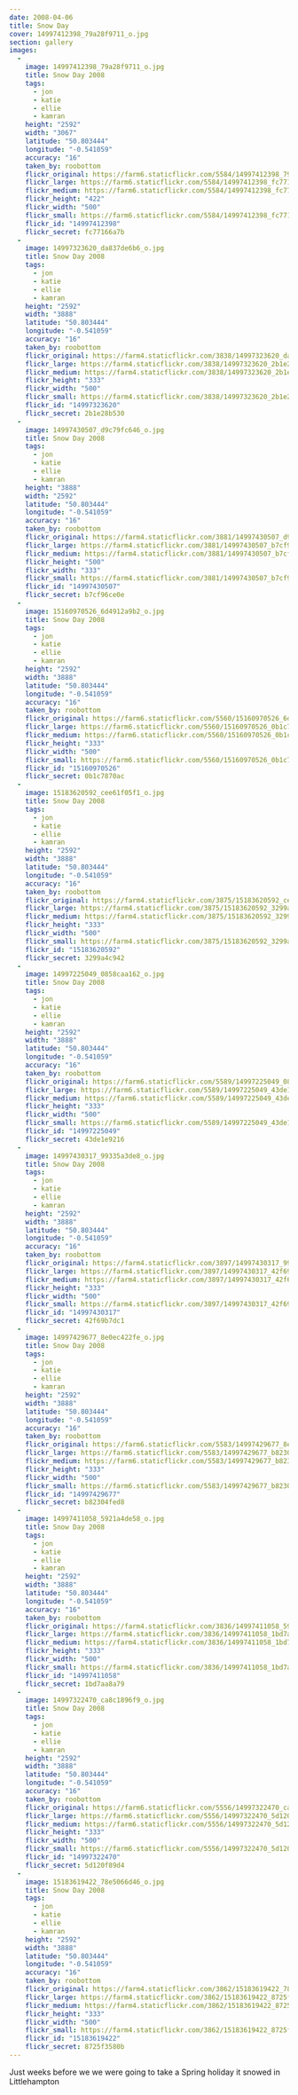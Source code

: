 ```yaml
---
date: 2008-04-06
title: Snow Day
cover: 14997412398_79a28f9711_o.jpg
section: gallery
images:
  - 
    image: 14997412398_79a28f9711_o.jpg
    title: Snow Day 2008
    tags:
      - jon
      - katie
      - ellie
      - kamran
    height: "2592"
    width: "3067"
    latitude: "50.803444"
    longitude: "-0.541059"
    accuracy: "16"
    taken_by: roobottom
    flickr_original: https://farm6.staticflickr.com/5584/14997412398_79a28f9711_o.jpg
    flickr_large: https://farm6.staticflickr.com/5584/14997412398_fc77166a7b_b.jpg
    flickr_medium: https://farm6.staticflickr.com/5584/14997412398_fc77166a7b.jpg
    flickr_height: "422"
    flickr_width: "500"
    flickr_small: https://farm6.staticflickr.com/5584/14997412398_fc77166a7b_m.jpg
    flickr_id: "14997412398"
    flickr_secret: fc77166a7b
  - 
    image: 14997323620_da837de6b6_o.jpg
    title: Snow Day 2008
    tags:
      - jon
      - katie
      - ellie
      - kamran
    height: "2592"
    width: "3888"
    latitude: "50.803444"
    longitude: "-0.541059"
    accuracy: "16"
    taken_by: roobottom
    flickr_original: https://farm4.staticflickr.com/3838/14997323620_da837de6b6_o.jpg
    flickr_large: https://farm4.staticflickr.com/3838/14997323620_2b1e28b530_b.jpg
    flickr_medium: https://farm4.staticflickr.com/3838/14997323620_2b1e28b530.jpg
    flickr_height: "333"
    flickr_width: "500"
    flickr_small: https://farm4.staticflickr.com/3838/14997323620_2b1e28b530_m.jpg
    flickr_id: "14997323620"
    flickr_secret: 2b1e28b530
  - 
    image: 14997430507_d9c79fc646_o.jpg
    title: Snow Day 2008
    tags:
      - jon
      - katie
      - ellie
      - kamran
    height: "3888"
    width: "2592"
    latitude: "50.803444"
    longitude: "-0.541059"
    accuracy: "16"
    taken_by: roobottom
    flickr_original: https://farm4.staticflickr.com/3881/14997430507_d9c79fc646_o.jpg
    flickr_large: https://farm4.staticflickr.com/3881/14997430507_b7cf96ce0e_b.jpg
    flickr_medium: https://farm4.staticflickr.com/3881/14997430507_b7cf96ce0e.jpg
    flickr_height: "500"
    flickr_width: "333"
    flickr_small: https://farm4.staticflickr.com/3881/14997430507_b7cf96ce0e_m.jpg
    flickr_id: "14997430507"
    flickr_secret: b7cf96ce0e
  - 
    image: 15160970526_6d4912a9b2_o.jpg
    title: Snow Day 2008
    tags:
      - jon
      - katie
      - ellie
      - kamran
    height: "2592"
    width: "3888"
    latitude: "50.803444"
    longitude: "-0.541059"
    accuracy: "16"
    taken_by: roobottom
    flickr_original: https://farm6.staticflickr.com/5560/15160970526_6d4912a9b2_o.jpg
    flickr_large: https://farm6.staticflickr.com/5560/15160970526_0b1c7870ac_b.jpg
    flickr_medium: https://farm6.staticflickr.com/5560/15160970526_0b1c7870ac.jpg
    flickr_height: "333"
    flickr_width: "500"
    flickr_small: https://farm6.staticflickr.com/5560/15160970526_0b1c7870ac_m.jpg
    flickr_id: "15160970526"
    flickr_secret: 0b1c7870ac
  - 
    image: 15183620592_cee61f05f1_o.jpg
    title: Snow Day 2008
    tags:
      - jon
      - katie
      - ellie
      - kamran
    height: "2592"
    width: "3888"
    latitude: "50.803444"
    longitude: "-0.541059"
    accuracy: "16"
    taken_by: roobottom
    flickr_original: https://farm4.staticflickr.com/3875/15183620592_cee61f05f1_o.jpg
    flickr_large: https://farm4.staticflickr.com/3875/15183620592_3299a4c942_b.jpg
    flickr_medium: https://farm4.staticflickr.com/3875/15183620592_3299a4c942.jpg
    flickr_height: "333"
    flickr_width: "500"
    flickr_small: https://farm4.staticflickr.com/3875/15183620592_3299a4c942_m.jpg
    flickr_id: "15183620592"
    flickr_secret: 3299a4c942
  - 
    image: 14997225049_0858caa162_o.jpg
    title: Snow Day 2008
    tags:
      - jon
      - katie
      - ellie
      - kamran
    height: "2592"
    width: "3888"
    latitude: "50.803444"
    longitude: "-0.541059"
    accuracy: "16"
    taken_by: roobottom
    flickr_original: https://farm6.staticflickr.com/5589/14997225049_0858caa162_o.jpg
    flickr_large: https://farm6.staticflickr.com/5589/14997225049_43de1e9216_b.jpg
    flickr_medium: https://farm6.staticflickr.com/5589/14997225049_43de1e9216.jpg
    flickr_height: "333"
    flickr_width: "500"
    flickr_small: https://farm6.staticflickr.com/5589/14997225049_43de1e9216_m.jpg
    flickr_id: "14997225049"
    flickr_secret: 43de1e9216
  - 
    image: 14997430317_99335a3de8_o.jpg
    title: Snow Day 2008
    tags:
      - jon
      - katie
      - ellie
      - kamran
    height: "2592"
    width: "3888"
    latitude: "50.803444"
    longitude: "-0.541059"
    accuracy: "16"
    taken_by: roobottom
    flickr_original: https://farm4.staticflickr.com/3897/14997430317_99335a3de8_o.jpg
    flickr_large: https://farm4.staticflickr.com/3897/14997430317_42f69b7dc1_b.jpg
    flickr_medium: https://farm4.staticflickr.com/3897/14997430317_42f69b7dc1.jpg
    flickr_height: "333"
    flickr_width: "500"
    flickr_small: https://farm4.staticflickr.com/3897/14997430317_42f69b7dc1_m.jpg
    flickr_id: "14997430317"
    flickr_secret: 42f69b7dc1
  - 
    image: 14997429677_8e0ec422fe_o.jpg
    title: Snow Day 2008
    tags:
      - jon
      - katie
      - ellie
      - kamran
    height: "2592"
    width: "3888"
    latitude: "50.803444"
    longitude: "-0.541059"
    accuracy: "16"
    taken_by: roobottom
    flickr_original: https://farm6.staticflickr.com/5583/14997429677_8e0ec422fe_o.jpg
    flickr_large: https://farm6.staticflickr.com/5583/14997429677_b82304fed8_b.jpg
    flickr_medium: https://farm6.staticflickr.com/5583/14997429677_b82304fed8.jpg
    flickr_height: "333"
    flickr_width: "500"
    flickr_small: https://farm6.staticflickr.com/5583/14997429677_b82304fed8_m.jpg
    flickr_id: "14997429677"
    flickr_secret: b82304fed8
  - 
    image: 14997411058_5921a4de58_o.jpg
    title: Snow Day 2008
    tags:
      - jon
      - katie
      - ellie
      - kamran
    height: "2592"
    width: "3888"
    latitude: "50.803444"
    longitude: "-0.541059"
    accuracy: "16"
    taken_by: roobottom
    flickr_original: https://farm4.staticflickr.com/3836/14997411058_5921a4de58_o.jpg
    flickr_large: https://farm4.staticflickr.com/3836/14997411058_1bd7aa8a79_b.jpg
    flickr_medium: https://farm4.staticflickr.com/3836/14997411058_1bd7aa8a79.jpg
    flickr_height: "333"
    flickr_width: "500"
    flickr_small: https://farm4.staticflickr.com/3836/14997411058_1bd7aa8a79_m.jpg
    flickr_id: "14997411058"
    flickr_secret: 1bd7aa8a79
  - 
    image: 14997322470_ca8c1896f9_o.jpg
    title: Snow Day 2008
    tags:
      - jon
      - katie
      - ellie
      - kamran
    height: "2592"
    width: "3888"
    latitude: "50.803444"
    longitude: "-0.541059"
    accuracy: "16"
    taken_by: roobottom
    flickr_original: https://farm6.staticflickr.com/5556/14997322470_ca8c1896f9_o.jpg
    flickr_large: https://farm6.staticflickr.com/5556/14997322470_5d120f89d4_b.jpg
    flickr_medium: https://farm6.staticflickr.com/5556/14997322470_5d120f89d4.jpg
    flickr_height: "333"
    flickr_width: "500"
    flickr_small: https://farm6.staticflickr.com/5556/14997322470_5d120f89d4_m.jpg
    flickr_id: "14997322470"
    flickr_secret: 5d120f89d4
  - 
    image: 15183619422_78e5066d46_o.jpg
    title: Snow Day 2008
    tags:
      - jon
      - katie
      - ellie
      - kamran
    height: "2592"
    width: "3888"
    latitude: "50.803444"
    longitude: "-0.541059"
    accuracy: "16"
    taken_by: roobottom
    flickr_original: https://farm4.staticflickr.com/3862/15183619422_78e5066d46_o.jpg
    flickr_large: https://farm4.staticflickr.com/3862/15183619422_8725f3580b_b.jpg
    flickr_medium: https://farm4.staticflickr.com/3862/15183619422_8725f3580b.jpg
    flickr_height: "333"
    flickr_width: "500"
    flickr_small: https://farm4.staticflickr.com/3862/15183619422_8725f3580b_m.jpg
    flickr_id: "15183619422"
    flickr_secret: 8725f3580b
---
```

Just weeks before we we were going to take a Spring holiday it snowed in Littlehampton